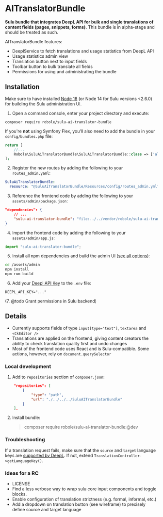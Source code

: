 # AITranslatorBundle

**Sulu bundle that integrates DeepL API for bulk and single translations of content fields (pages, snippets, forms).** This bundle is in alpha-stage and should be treated as such.

AITranslatorBundle features:

- DeeplService to fetch translations and usage statistics from DeepL API
- Usage statistics admin view
- Translation button next to input fields
- Toolbar button to bulk translate all fields
- Permissions for using and administrating the bundle

## Installation

Make sure to have installed [Node 18](https://nodejs.org/en/) (or Node 14 for Sulu versions <2.6.0) for building the Sulu administration UI.

1. Open a command console, enter your project directory and execute:

```console
composer require robole/sulu-ai-translator-bundle
```

If you're **not** using Symfony Flex, you'll also need to add the bundle in your `config/bundles.php` file:

```php
return [
    //...
    Robole\SuluAiTranslatorBundle\SuluAiTranslatorBundle::class => ['all' => true],
];
```

2. Register the new routes by adding the following to your `routes_admin.yaml`:

```yaml
SuluAiTranslatorBundle:
  resource: "@SuluAiTranslatorBundle/Resources/config/routes_admin.yml"
```

3. Reference the frontend code by adding the following to your `assets/admin/package.json`:

```json
"dependencies": {
    // ...
    "sulu-ai-translator-bundle": "file:../../vendor/robole/sulu-ai-translator-bundle/src/Resources/js"
}
```

4. Import the frontend code by adding the following to your `assets/admin/app.js`:

```javascript
import "sulu-ai-translator-bundle";
```

5. Install all npm dependencies and build the admin UI ([see all options](https://docs.sulu.io/en/2.5/cookbook/build-admin-frontend.html)):

```bash
cd /assets/admin
npm install
npm run build
```

6. Add your [Deepl API Key](https://support.deepl.com/hc/en-us/articles/360020695820-API-Key-for-DeepL-s-API#h_01HM9MFQ195GTHM93RRY63M18W) to the `.env` file:

```
DEEPL_API_KEY="..."
```

(7. @todo Grant permissions in Sulu backend)

## Details

- Currently supports fields of type `input[type="text"]`, `textarea` and `<CkEditor />`
- Translations are applied on the frontend, giving content creators the ability to check translation quality first and undo changes
- Most of the frontend code uses React and is Sulu-compatible. Some actions, however, rely on `document.querySelector`

### Local development

1. Add to `repositories` section of `composer.json`:

```json
    "repositories": [
        {
            "type": "path",
            "url": "./../../../SuluAITranslatorBundle"
        }
    ],
```

2. Install bundle:
   > composer require robole/sulu-ai-translator-bundle:@dev

### Troubleshooting

If a translation request fails, make sure that the `source` and `target` language keys are [supported by DeepL](https://developers.deepl.com/docs/resources/supported-languages#target-languages). If not, extend `TranslationController->getLanguageKey()`.

### Ideas for a RC

- LICENSE
- Find a less verbose way to wrap sulu core input components and toggle blocks.
- Enable configuration of translation strictness (e.g. formal, informal, etc.)
- Add a dropdown on translation button (see wireframe) to precisely define source and target language
